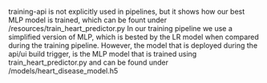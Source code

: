 training-api is not explicitly used in pipelines, but it shows how our best MLP model is trained, which can be fount under /resources/train_heart_predictor.py 
In our training pipeline we use a simplified version of MLP, which is bested by the LR model when compared during the training pipeline. However, the model that is deployed during the api/ui build trigger, is the MLP model that is trained using train_heart_predictor.py and can be found under /models/heart_disease_model.h5
